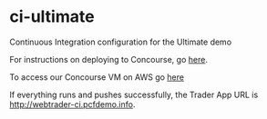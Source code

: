# ci-ultimate

Continuous Integration configuration for the Ultimate demo

For instructions on deploying to Concourse, go [here](UsingConcourse.md).

To access our Concourse VM on AWS go [here](http://52.7.64.81:8080/)

If everything runs and pushes successfully, the Trader App URL is http://webtrader-ci.pcfdemo.info.
